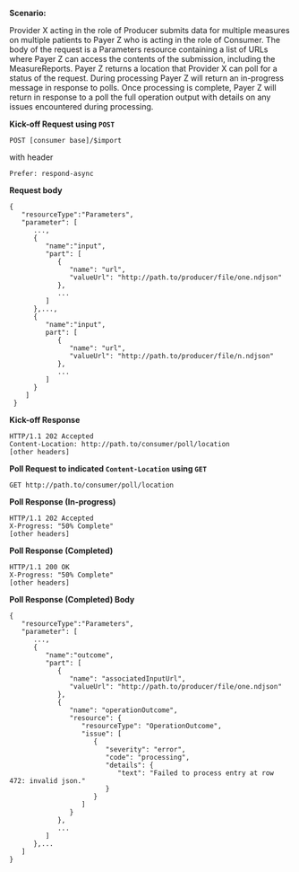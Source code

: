 **Scenario:**

Provider X acting in the role of Producer submits data for multiple 
measures on multiple patients to Payer Z who is acting in the role of Consumer.
The body of the request is a Parameters resource containing a list of URLs
where Payer Z can access the contents of the submission, including the
MeasureReports. Payer Z returns a location that Provider X can poll for a
status of the request. During processing Payer Z will return an in-progress
message in response to polls. Once processing is complete, Payer Z will return
in response to a poll the full operation output with details on any issues
encountered during processing.

**Kick-off Request using `POST`**

`POST [consumer base]/$import`

with header 

`Prefer: respond-async`

**Request body**

~~~
{
   "resourceType":"Parameters",
   "parameter": [
      ...,
      {
         "name":"input",
         "part": [
            {
               "name": "url",
               "valueUrl": "http://path.to/producer/file/one.ndjson"
            },
            ...
         ]
      },...,
      {
         "name":"input",
         part": [
            {
               "name": "url",
               "valueUrl": "http://path.to/producer/file/n.ndjson"
            },
            ...
         ]
      }
    ]
 }
~~~

**Kick-off Response**

~~~
HTTP/1.1 202 Accepted
Content-Location: http://path.to/consumer/poll/location
[other headers]
~~~

**Poll Request to indicated `Content-Location` using `GET`**

`GET http://path.to/consumer/poll/location`

**Poll Response (In-progress)**

~~~
HTTP/1.1 202 Accepted
X-Progress: "50% Complete"
[other headers]
~~~

**Poll Response (Completed)**

~~~
HTTP/1.1 200 OK
X-Progress: "50% Complete"
[other headers]
~~~

**Poll Response (Completed) Body**

~~~
{
   "resourceType":"Parameters",
   "parameter": [
      ...,
      {
         "name":"outcome",
         "part": [
            {
               "name": "associatedInputUrl",
               "valueUrl": "http://path.to/producer/file/one.ndjson"
            },
            {
               "name": "operationOutcome",
               "resource": {
                  "resourceType": "OperationOutcome",
                  "issue": [
                     {
                        "severity": "error",
                        "code": "processing",
                        "details": {
                           "text": "Failed to process entry at row 472: invalid json."
                        }
                     }
                  ]
               }
            },
            ...
         ]
      },...
   ]
}
~~~
